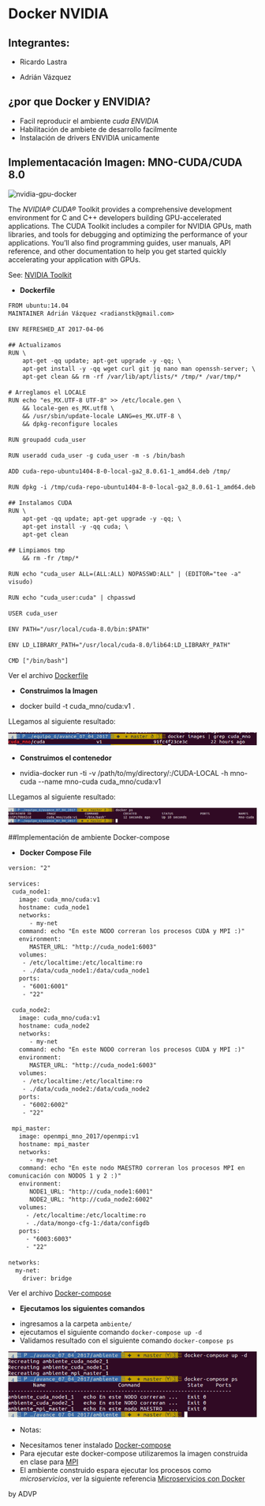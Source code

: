 

# Docker NVIDIA

## Integrantes:

* Ricardo Lastra

* Adrián Vázquez


## ¿por que Docker y ENVIDIA?
- Facil reproducir el ambiente *cuda ENVIDIA*
- Habilitación de ambiete de desarrollo facilmente
- Instalación de drivers ENVIDIA unicamente


## Implementacación Imagen: MNO-CUDA/CUDA 8.0

![nvidia-gpu-docker](https://cloud.githubusercontent.com/assets/3028125/12213714/5b208976-b632-11e5-8406-38d379ec46aa.png)

The *NVIDIA® CUDA®* Toolkit provides a comprehensive development environment for C and C++ developers building GPU-accelerated applications. The CUDA Toolkit includes a compiler for NVIDIA GPUs, math libraries, and tools for debugging and optimizing the performance of your applications. You’ll also find programming guides, user manuals, API reference, and other documentation to help you get started quickly accelerating your application with GPUs. 

See: [NVIDIA Toolkit](https://developer.nvidia.com/cuda-toolkit)


* __Dockerfile__ 
```
FROM ubuntu:14.04
MAINTAINER Adrián Vázquez <radianstk@gmail.com>

ENV REFRESHED_AT 2017-04-06

## Actualizamos
RUN \
    apt-get -qq update; apt-get upgrade -y -qq; \
    apt-get install -y -qq wget curl git jq nano man openssh-server; \
    apt-get clean && rm -rf /var/lib/apt/lists/* /tmp/* /var/tmp/*

# Arreglamos el LOCALE
RUN echo "es_MX.UTF-8 UTF-8" >> /etc/locale.gen \
    && locale-gen es_MX.utf8 \
    && /usr/sbin/update-locale LANG=es_MX.UTF-8 \
    && dpkg-reconfigure locales

RUN groupadd cuda_user

RUN useradd cuda_user -g cuda_user -m -s /bin/bash

ADD cuda-repo-ubuntu1404-8-0-local-ga2_8.0.61-1_amd64.deb /tmp/

RUN dpkg -i /tmp/cuda-repo-ubuntu1404-8-0-local-ga2_8.0.61-1_amd64.deb

## Instalamos CUDA
RUN \
    apt-get -qq update; apt-get upgrade -y -qq; \
    apt-get install -y -qq cuda; \
    apt-get clean

## Limpiamos tmp
    && rm -fr /tmp/*

RUN echo "cuda_user ALL=(ALL:ALL) NOPASSWD:ALL" | (EDITOR="tee -a" visudo)

RUN echo "cuda_user:cuda" | chpasswd

USER cuda_user

ENV PATH="/usr/local/cuda-8.0/bin:$PATH"

ENV LD_LIBRARY_PATH="/usr/local/cuda-8.0/lib64:LD_LIBRARY_PATH"

CMD ["/bin/bash"]
```
Ver el archivo [Dockerfile](ambiente/docker-images/cuda/Dockerfile)

* __Construimos la Imagen__

- docker build -t cuda_mno/cuda:v1 . 

LLegamos al siguiente resultado: 

![Docker Imagen:](images/cuda-imagen-v1.png)

* __Construimos el contenedor__

- nvidia-docker run -ti -v /path/to/my/directory/:/CUDA-LOCAL -h mno-cuda --name mno-cuda cuda_mno/cuda:v1

LLegamos al siguiente resultado: 

![Docker container:](images/cuda-container-v1.png)

##Implementación de ambiente Docker-compose


* __Docker Compose File__

```
version: "2"

services:
 cuda_node1:
   image: cuda_mno/cuda:v1
   hostname: cuda_node1
   networks:
      - my-net
   command: echo "En este NODO correran los procesos CUDA y MPI :)" 
   environment:
      MASTER_URL: "http://cuda_node1:6003"
   volumes:
    - /etc/localtime:/etc/localtime:ro
    - ./data/cuda_node1:/data/cuda_node1
   ports:
    - "6001:6001"
    - "22"

 cuda_node2:
   image: cuda_mno/cuda:v1
   hostname: cuda_node2
   networks:
      - my-net
   command: echo "En este NODO correran los procesos CUDA y MPI :)"
   environment:
      MASTER_URL: "http://cuda_node1:6003"
   volumes:
    - /etc/localtime:/etc/localtime:ro
    - ./data/cuda_node2:/data/cuda_node2
   ports:
    - "6002:6002"
    - "22"

 mpi_master:
   image: openmpi_mno_2017/openmpi:v1
   hostname: mpi_master
   networks:
      - my-net
   command: echo "En este nodo MAESTRO correran los procesos MPI en comunicación con NODOS 1 y 2 :)"
   environment:
      NODE1_URL: "http://cuda_node1:6001"
      NODE2_URL: "http://cuda_node2:6002"
   volumes:
     - /etc/localtime:/etc/localtime:ro
     - ./data/mongo-cfg-1:/data/configdb
   ports:
     - "6003:6003"
     - "22" 

networks:
  my-net:
    driver: bridge
```
Ver el archivo [Docker-compose](ambiente/docker-compose.yml)

* __Ejecutamos los siguientes comandos__

- ingresamos a la carpeta `ambiente/`
- ejecutamos el siguiente comando `docker-compose up -d`
- Validamos resultado con el siguiente comando `docker-compose ps` 

![Docker container:](images/docker-compose.png)

* Notas:

- Necesitamos tener instalado [Docker-compose](https://docs.docker.com/engine/installation/linux/ubuntu/)
- Para ejecutar este docker-compose utilizaremos la imagen construida en clase para [MPI](https://github.com/ITAM-DS/analisis-numerico-computo-cientifico/tree/master/C/extensiones_a_C/MPI/openMPI) 
- El ambiente construido espara ejecutar los procesos como *microservicios*, ver la siguiente referencia [Microservicios con Docker](http://containertutorials.com/docker-compose.html)



by ADVP
